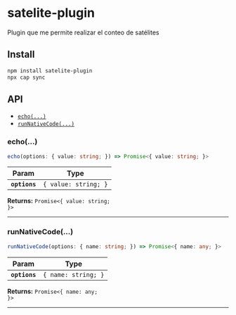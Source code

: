 # satelite-plugin

Plugin que me permite realizar el conteo de satélites

## Install

```bash
npm install satelite-plugin
npx cap sync
```

## API

<docgen-index>

* [`echo(...)`](#echo)
* [`runNativeCode(...)`](#runnativecode)

</docgen-index>

<docgen-api>
<!--Update the source file JSDoc comments and rerun docgen to update the docs below-->

### echo(...)

```typescript
echo(options: { value: string; }) => Promise<{ value: string; }>
```

| Param         | Type                            |
| ------------- | ------------------------------- |
| **`options`** | <code>{ value: string; }</code> |

**Returns:** <code>Promise&lt;{ value: string; }&gt;</code>

--------------------


### runNativeCode(...)

```typescript
runNativeCode(options: { name: string; }) => Promise<{ name: any; }>
```

| Param         | Type                           |
| ------------- | ------------------------------ |
| **`options`** | <code>{ name: string; }</code> |

**Returns:** <code>Promise&lt;{ name: any; }&gt;</code>

--------------------

</docgen-api>

